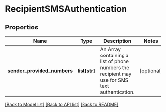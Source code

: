 # RecipientSMSAuthentication

## Properties
Name | Type | Description | Notes
------------ | ------------- | ------------- | -------------
**sender_provided_numbers** | **list[str]** | An Array containing a list of phone numbers the recipient may use for SMS text authentication.  | [optional] 

[[Back to Model list]](../README.md#documentation-for-models) [[Back to API list]](../README.md#documentation-for-api-endpoints) [[Back to README]](../README.md)


